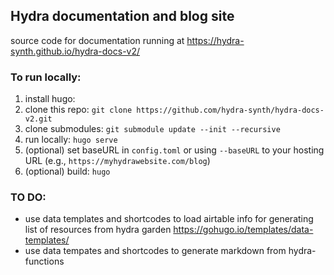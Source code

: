## Hydra documentation and blog site

source code for documentation running at https://hydra-synth.github.io/hydra-docs-v2/

### To run locally:

1. install hugo:
2. clone this repo:
```git clone https://github.com/hydra-synth/hydra-docs-v2.git```
3. clone submodules:
```git submodule update --init --recursive```
4. run locally:
```hugo serve```
5. (optional) set baseURL in `config.toml` or using `--baseURL` to your hosting URL (e.g., `https://myhydrawebsite.com/blog`)
6. (optional) build:
```hugo```



### TO DO:
- use data templates and shortcodes to load airtable info for generating list of resources from hydra garden
https://gohugo.io/templates/data-templates/
- use data tempates and shortcodes to generate markdown from hydra-functions
